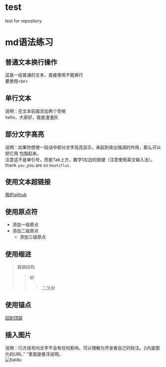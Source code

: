 # test
test for repository

# md语法练习
## 普通文本换行操作
这是一段普通的文本，直接使用不能换行 <br>
要使用\<br>
## 单行文本
说明：在文本前面添加两个空格<br>
  hello，大家好，我是渣渣灰
## 部分文字高亮
说明：如果你想使一段话中部分文字高亮显示，来起到突出强调的作用，那么可以把它用 包围起来。  
注意这不是单引号，而是Tab上方，数字1左边的按键（注意使用英文输入法）。  
thank `you` ,you are so `beatiflui`.
## 使用文本超链接
[我的github](https://github.com/studentYangR"悬停显示")
## 使用原点符
* 添加一级原点  
 * 添加二级原点  
   * 添加三级原点  
## 使用缩进
> 数据结构
>> 树
>>> 二叉树
## 使用锚点
[回到顶部](#md语法练习)
## 插入图片
说明：![]方括号内文字不会有任何影响，可以理解为开发者自己的标注。()内是图片的URL." "里面是悬浮说明。  
![baidu](http://www.baidu.com/img/bdlogo.gif"百度logo")
